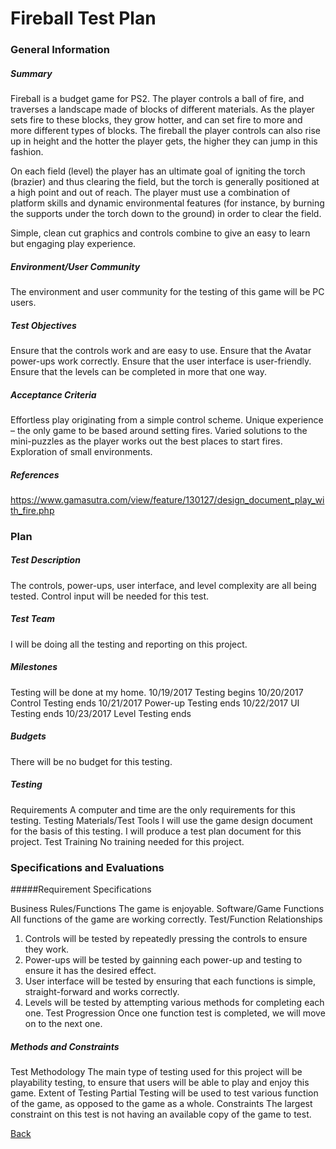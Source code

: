 # Fireball Test Plan

### General Information

##### Summary

Fireball is a budget game for PS2. The player controls a ball of fire, and traverses a landscape made of blocks of
different materials. As the player sets fire to these blocks, they grow hotter, and can set fire to more and more
different types of blocks. The fireball the player controls can also rise up in height and the hotter the player gets,
the higher they can jump in this fashion.

On each field (level) the player has an ultimate goal of igniting the torch (brazier) and thus clearing the field,
but the torch is generally positioned at a high point and out of reach. The player must use a combination of
platform skills and dynamic environmental features (for instance, by burning the supports under the torch down to the ground)
in order to clear the field.

Simple, clean cut graphics and controls combine to give an easy to learn but engaging play experience.

##### Environment/User Community

The environment and user community for the testing of this game will be PC users.

##### Test Objectives

Ensure that the controls work and are easy to use.
Ensure that the Avatar power-ups work correctly.
Ensure that the user interface is user-friendly.
Ensure that the levels can be completed in more that one way.

##### Acceptance Criteria

Effortless play originating from a simple control scheme.
Unique experience – the only game to be based around setting fires.
Varied solutions to the mini-puzzles as the player works out the best places to start fires.
Exploration of small environments.

##### References

https://www.gamasutra.com/view/feature/130127/design_document_play_with_fire.php

### Plan

##### Test Description

The controls, power-ups, user interface, and level complexity are all being tested. Control input will be needed for this test.

##### Test Team

I will be doing all the testing and reporting on this project.

##### Milestones

Testing will be done at my home.
10/19/2017 Testing begins
10/20/2017 Control Testing ends
10/21/2017 Power-up Testing ends
10/22/2017 UI Testing ends
10/23/2017 Level Testing ends

##### Budgets

There will be no budget for this testing.

##### Testing

Requirements
  A computer and time are the only requirements for this testing.
Testing Materials/Test Tools
  I will use the game design document for the basis of this testing. I will produce a test plan document for this project.
Test Training
  No training needed for this project.
  
### Specifications and Evaluations

#####Requirement Specifications

Business Rules/Functions
  The game is enjoyable.
Software/Game Functions
  All functions of the game are working correctly.
Test/Function Relationships
  1. Controls will be tested by repeatedly pressing the controls to ensure they work.
  2. Power-ups will be tested by gainning each power-up and testing to ensure it has the desired effect.
  3. User interface will be tested by ensuring that each functions is simple, straight-forward and works correctly.
  4. Levels will be tested by attempting various methods for completing each one.
Test Progression
  Once one function test is completed, we will move on to the next one.
  
##### Methods and Constraints

Test Methodology
  The main type of testing used for this project will be playability testing, to ensure that users will be able to play and enjoy this game.
Extent of Testing
  Partial Testing will be used to test various function of the game, as opposed to the game as a whole.
Constraints
  The largest constraint on this test is not having an available copy of the game to test.

[Back](../Portfolio.md)
